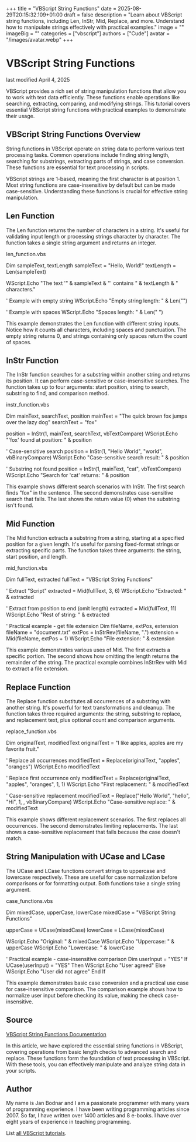 +++
title = "VBScript String Functions"
date = 2025-08-29T20:15:32.109+01:00
draft = false
description = "Learn about VBScript string functions, including Len, InStr, Mid, Replace, and more. Understand how to manipulate strings effectively with practical examples."
image = ""
imageBig = ""
categories = ["vbscript"]
authors = ["Cude"]
avatar = "/images/avatar.webp"
+++

# VBScript String Functions

last modified April 4, 2025

VBScript provides a rich set of string manipulation functions that allow you to 
work with text data efficiently. These functions enable operations like searching, 
extracting, comparing, and modifying strings. This tutorial covers essential 
VBScript string functions with practical examples to demonstrate their usage.

## VBScript String Functions Overview

String functions in VBScript operate on string data to perform various text 
processing tasks. Common operations include finding string length, searching for 
substrings, extracting parts of strings, and case conversion. These functions 
are essential for text processing in scripts.

VBScript strings are 1-based, meaning the first character is at position 1. Most 
string functions are case-insensitive by default but can be made case-sensitive. 
Understanding these functions is crucial for effective string manipulation.

## Len Function

The Len function returns the number of characters in a string. It's 
useful for validating input length or processing strings character by character. 
The function takes a single string argument and returns an integer.

len_function.vbs
  

Dim sampleText, textLength
sampleText = "Hello, World!"
textLength = Len(sampleText)

WScript.Echo "The text '" &amp; sampleText &amp; "' contains " &amp; textLength &amp; " characters."

' Example with empty string
WScript.Echo "Empty string length: " &amp; Len("")

' Example with spaces
WScript.Echo "Spaces length: " &amp; Len("   ")

This example demonstrates the Len function with different string 
inputs. Notice how it counts all characters, including spaces and punctuation. 
The empty string returns 0, and strings containing only spaces return the count 
of spaces.

## InStr Function

The InStr function searches for a substring within another string 
and returns its position. It can perform case-sensitive or case-insensitive 
searches. The function takes up to four arguments: start position, string to 
search, substring to find, and comparison method.

instr_function.vbs
  

Dim mainText, searchText, position
mainText = "The quick brown fox jumps over the lazy dog"
searchText = "fox"

position = InStr(1, mainText, searchText, vbTextCompare)
WScript.Echo "'fox' found at position: " &amp; position

' Case-sensitive search
position = InStr(1, "Hello World", "world", vbBinaryCompare)
WScript.Echo "Case-sensitive search result: " &amp; position

' Substring not found
position = InStr(1, mainText, "cat", vbTextCompare)
WScript.Echo "Search for 'cat' returns: " &amp; position

This example shows different search scenarios with InStr. The first 
search finds "fox" in the sentence. The second demonstrates case-sensitive 
search that fails. The last shows the return value (0) when the substring isn't 
found.

## Mid Function

The Mid function extracts a substring from a string, starting at a 
specified position for a given length. It's useful for parsing fixed-format 
strings or extracting specific parts. The function takes three arguments: the 
string, start position, and length.

mid_function.vbs
  

Dim fullText, extracted
fullText = "VBScript String Functions"

' Extract "Script"
extracted = Mid(fullText, 3, 6)
WScript.Echo "Extracted: " &amp; extracted

' Extract from position to end (omit length)
extracted = Mid(fullText, 11)
WScript.Echo "Rest of string: " &amp; extracted

' Practical example - get file extension
Dim fileName, extPos, extension
fileName = "document.txt"
extPos = InStrRev(fileName, ".")
extension = Mid(fileName, extPos + 1)
WScript.Echo "File extension: " &amp; extension

This example demonstrates various uses of Mid. The first extracts a 
specific portion. The second shows how omitting the length returns the remainder 
of the string. The practical example combines InStrRev with 
Mid to extract a file extension.

## Replace Function

The Replace function substitutes all occurrences of a substring 
with another string. It's powerful for text transformations and cleanup. The 
function takes three required arguments: the string, substring to replace, and 
replacement text, plus optional count and comparison arguments.

replace_function.vbs
  

Dim originalText, modifiedText
originalText = "I like apples, apples are my favorite fruit."

' Replace all occurrences
modifiedText = Replace(originalText, "apples", "oranges")
WScript.Echo modifiedText

' Replace first occurrence only
modifiedText = Replace(originalText, "apples", "oranges", 1, 1)
WScript.Echo "First replacement: " &amp; modifiedText

' Case-sensitive replacement
modifiedText = Replace("Hello World", "hello", "Hi", 1, , vbBinaryCompare)
WScript.Echo "Case-sensitive replace: " &amp; modifiedText

This example shows different replacement scenarios. The first replaces all 
occurrences. The second demonstrates limiting replacements. The last shows a 
case-sensitive replacement that fails because the case doesn't match.

## String Manipulation with UCase and LCase

The UCase and LCase functions convert strings to 
uppercase and lowercase respectively. These are useful for case normalization 
before comparisons or for formatting output. Both functions take a single string 
argument.

case_functions.vbs
  

Dim mixedCase, upperCase, lowerCase
mixedCase = "VBScript String Functions"

upperCase = UCase(mixedCase)
lowerCase = LCase(mixedCase)

WScript.Echo "Original: " &amp; mixedCase
WScript.Echo "Uppercase: " &amp; upperCase
WScript.Echo "Lowercase: " &amp; lowerCase

' Practical example - case-insensitive comparison
Dim userInput = "YES"
If UCase(userInput) = "YES" Then
    WScript.Echo "User agreed"
Else
    WScript.Echo "User did not agree"
End If

This example demonstrates basic case conversion and a practical use case for 
case-insensitive comparison. The comparison example shows how to normalize user 
input before checking its value, making the check case-insensitive.

## Source

[VBScript String Functions Documentation](https://learn.microsoft.com/en-us/previous-versions//3ca8tfek(v=vs.85))

In this article, we have explored the essential string functions in VBScript, 
covering operations from basic length checks to advanced search and replace. 
These functions form the foundation of text processing in VBScript. With these 
tools, you can effectively manipulate and analyze string data in your scripts.

## Author

My name is Jan Bodnar and I am a passionate programmer with many years of
programming experience. I have been writing programming articles since 2007. So
far, I have written over 1400 articles and 8 e-books. I have over eight years of
experience in teaching programming.

List [all VBScript tutorials](/vbscript/).